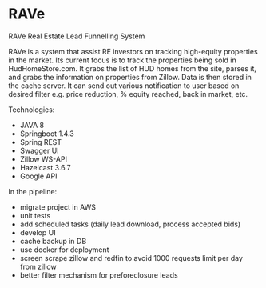 # RAVe
RAVe Real Estate Lead Funnelling System

RAVe is a system that assist RE investors on tracking high-equity properties in the market. Its current focus is to track the properties being sold in HudHomeStore.com. It grabs the list of HUD homes from the site, parses it, and grabs the information on properties from Zillow. Data is then stored in the cache server. It can send out various notification to user based on desired filter e.g. price reduction, % equity reached, back in market, etc.

Technologies:
- JAVA 8
- Springboot 1.4.3
- Spring REST
- Swagger UI
- Zillow WS-API
- Hazelcast 3.6.7
- Google API

In the pipeline:
- migrate project in AWS
- unit tests
- add scheduled tasks (daily lead download, process accepted bids)
- develop UI
- cache backup in DB
- use docker for deployment
- screen scrape zillow and redfin to avoid 1000 requests limit per day from zillow
- better filter mechanism for preforeclosure leads

